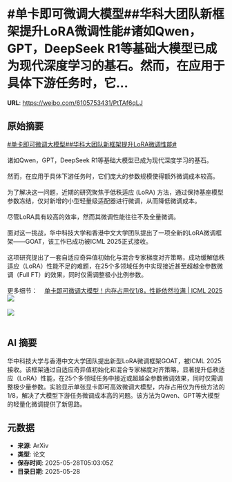 # #单卡即可微调大模型##华科大团队新框架提升LoRA微调性能#诸如Qwen，GPT，DeepSeek R1等基础大模型已成为现代深度学习的基石。然而，在应用于具体下游任务时，它...

**URL**: https://weibo.com/6105753431/PtTAf6qLJ

## 原始摘要

<a href="https://m.weibo.cn/search?containerid=231522type%3D1%26t%3D10%26q%3D%23%E5%8D%95%E5%8D%A1%E5%8D%B3%E5%8F%AF%E5%BE%AE%E8%B0%83%E5%A4%A7%E6%A8%A1%E5%9E%8B%23&amp;extparam=%23%E5%8D%95%E5%8D%A1%E5%8D%B3%E5%8F%AF%E5%BE%AE%E8%B0%83%E5%A4%A7%E6%A8%A1%E5%9E%8B%23" data-hide=""><span class="surl-text">#单卡即可微调大模型#</span></a><a href="https://m.weibo.cn/search?containerid=231522type%3D1%26t%3D10%26q%3D%23%E5%8D%8E%E7%A7%91%E5%A4%A7%E5%9B%A2%E9%98%9F%E6%96%B0%E6%A1%86%E6%9E%B6%E6%8F%90%E5%8D%87LoRA%E5%BE%AE%E8%B0%83%E6%80%A7%E8%83%BD%23&amp;extparam=%23%E5%8D%8E%E7%A7%91%E5%A4%A7%E5%9B%A2%E9%98%9F%E6%96%B0%E6%A1%86%E6%9E%B6%E6%8F%90%E5%8D%87LoRA%E5%BE%AE%E8%B0%83%E6%80%A7%E8%83%BD%23" data-hide=""><span class="surl-text">#华科大团队新框架提升LoRA微调性能#</span></a><br><br>诸如Qwen，GPT，DeepSeek R1等基础大模型已成为现代深度学习的基石。<br><br>然而，在应用于具体下游任务时，它们庞大的参数规模使得额外微调成本较高。<br><br>为了解决这一问题，近期的研究聚焦于低秩适应 (LoRA) 方法，通过保持基座模型参数冻结，仅对新增的小型轻量级适配器进行微调，从而降低微调成本。<br><br>尽管LoRA具有较高的效率，然而其微调性能往往不及全量微调。<br><br>面对这一挑战，华中科技大学和香港中文大学团队提出了一项全新的LoRA微调框架——GOAT，该工作已成功被ICML 2025正式接收。<br><br>这项研究提出了一套自适应奇异值初始化与混合专家梯度对齐策略，成功缓解低秩适应（LoRA）性能不足的难题，在25个多领域任务中实现接近甚至超越全参数微调（Full FT）的效果，同时仅需调整极小比例参数。<br><br>更多细节：<a href="https://weibo.cn/sinaurl?u=https%3A%2F%2Fmp.weixin.qq.com%2Fs%2F2ZvHV0YBTWUkXJFkmJ2D6g" data-hide=""><span class="url-icon"><img style="width: 1rem;height: 1rem" src="https://h5.sinaimg.cn/upload/2015/09/25/3/timeline_card_small_web_default.png" referrerpolicy="no-referrer"></span><span class="surl-text">单卡即可微调大模型！内存占用仅1/8，性能依然拉满 | ICML 2025</span></a><img style="" src="https://tvax4.sinaimg.cn/large/006Fd7o3gy1i1v3624cv7j30jg046tac.jpg" referrerpolicy="no-referrer"><br><br><img style="" src="https://tvax2.sinaimg.cn/large/006Fd7o3gy1i1v36630spj30jg0aojw4.jpg" referrerpolicy="no-referrer"><br><br>

## AI 摘要

华中科技大学与香港中文大学团队提出新型LoRA微调框架GOAT，被ICML 2025接收。该框架通过自适应奇异值初始化和混合专家梯度对齐策略，显著提升低秩适应（LoRA）性能，在25个多领域任务中接近或超越全参数微调效果，同时仅需调整极少量参数。实验显示单张显卡即可高效微调大模型，内存占用仅为传统方法的1/8，解决了大模型下游任务微调成本高的问题。该方法为Qwen、GPT等大模型的轻量化微调提供了新思路。

## 元数据

- **来源**: ArXiv
- **类型**: 论文
- **保存时间**: 2025-05-28T05:03:05Z
- **目录日期**: 2025-05-28
